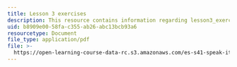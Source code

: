 ```yaml
---
title: Lesson 3 exercises
description: This resource contains information regarding lesson3_exercises.
uid: b8909e00-58fa-c355-ab26-abc13bcb93a6
resourcetype: Document
file_type: application/pdf
file: >-
  https://open-learning-course-data-rc.s3.amazonaws.com/es-s41-speak-italian-with-your-mouth-full-spring-2012/b8909e0058fac355ab26abc13bcb93a6_MITES_S41S12_Lesson3Exerci.pdf
---
```

